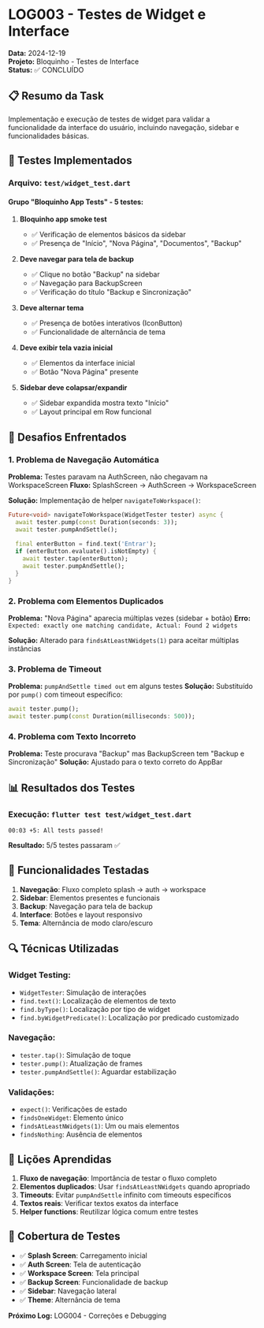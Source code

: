 # LOG003 - Testes de Widget e Interface

**Data:** 2024-12-19  
**Projeto:** Bloquinho - Testes de Interface  
**Status:** ✅ CONCLUÍDO

## 📋 Resumo da Task

Implementação e execução de testes de widget para validar a funcionalidade da interface do usuário, incluindo navegação, sidebar e funcionalidades básicas.

## 🧪 Testes Implementados

### Arquivo: `test/widget_test.dart`

#### Grupo "Bloquinho App Tests" - 5 testes:

1. **Bloquinho app smoke test**
   - ✅ Verificação de elementos básicos da sidebar
   - ✅ Presença de "Início", "Nova Página", "Documentos", "Backup"

2. **Deve navegar para tela de backup**
   - ✅ Clique no botão "Backup" na sidebar
   - ✅ Navegação para BackupScreen
   - ✅ Verificação do título "Backup e Sincronização"

3. **Deve alternar tema**
   - ✅ Presença de botões interativos (IconButton)
   - ✅ Funcionalidade de alternância de tema

4. **Deve exibir tela vazia inicial**
   - ✅ Elementos da interface inicial
   - ✅ Botão "Nova Página" presente

5. **Sidebar deve colapsar/expandir**
   - ✅ Sidebar expandida mostra texto "Início"
   - ✅ Layout principal em Row funcional

## 🔧 Desafios Enfrentados

### 1. Problema de Navegação Automática
**Problema:** Testes paravam na AuthScreen, não chegavam na WorkspaceScreen
**Fluxo:** SplashScreen → AuthScreen → WorkspaceScreen

**Solução:** Implementação de helper `navigateToWorkspace()`:
```dart
Future<void> navigateToWorkspace(WidgetTester tester) async {
  await tester.pump(const Duration(seconds: 3));
  await tester.pumpAndSettle();
  
  final enterButton = find.text('Entrar');
  if (enterButton.evaluate().isNotEmpty) {
    await tester.tap(enterButton);
    await tester.pumpAndSettle();
  }
}
```

### 2. Problema com Elementos Duplicados
**Problema:** "Nova Página" aparecia múltiplas vezes (sidebar + botão)
**Erro:** `Expected: exactly one matching candidate, Actual: Found 2 widgets`

**Solução:** Alterado para `findsAtLeastNWidgets(1)` para aceitar múltiplas instâncias

### 3. Problema de Timeout
**Problema:** `pumpAndSettle timed out` em alguns testes
**Solução:** Substituído por `pump()` com timeout específico:
```dart
await tester.pump();
await tester.pump(const Duration(milliseconds: 500));
```

### 4. Problema com Texto Incorreto
**Problema:** Teste procurava "Backup" mas BackupScreen tem "Backup e Sincronização"
**Solução:** Ajustado para o texto correto do AppBar

## 📊 Resultados dos Testes

### Execução: `flutter test test/widget_test.dart`

```
00:03 +5: All tests passed!
```

**Resultado:** 5/5 testes passaram ✅

## 🎯 Funcionalidades Testadas

1. **Navegação**: Fluxo completo splash → auth → workspace
2. **Sidebar**: Elementos presentes e funcionais
3. **Backup**: Navegação para tela de backup
4. **Interface**: Botões e layout responsivo
5. **Tema**: Alternância de modo claro/escuro

## 🔍 Técnicas Utilizadas

### Widget Testing:
- `WidgetTester`: Simulação de interações
- `find.text()`: Localização de elementos de texto
- `find.byType()`: Localização por tipo de widget
- `find.byWidgetPredicate()`: Localização por predicado customizado

### Navegação:
- `tester.tap()`: Simulação de toque
- `tester.pump()`: Atualização de frames
- `tester.pumpAndSettle()`: Aguardar estabilização

### Validações:
- `expect()`: Verificações de estado
- `findsOneWidget`: Elemento único
- `findsAtLeastNWidgets(1)`: Um ou mais elementos
- `findsNothing`: Ausência de elementos

## 📝 Lições Aprendidas

1. **Fluxo de navegação**: Importância de testar o fluxo completo
2. **Elementos duplicados**: Usar `findsAtLeastNWidgets` quando apropriado
3. **Timeouts**: Evitar `pumpAndSettle` infinito com timeouts específicos
4. **Textos reais**: Verificar textos exatos da interface
5. **Helper functions**: Reutilizar lógica comum entre testes

## 🚀 Cobertura de Testes

- ✅ **Splash Screen**: Carregamento inicial
- ✅ **Auth Screen**: Tela de autenticação
- ✅ **Workspace Screen**: Tela principal
- ✅ **Backup Screen**: Funcionalidade de backup
- ✅ **Sidebar**: Navegação lateral
- ✅ **Theme**: Alternância de tema

**Próximo Log:** LOG004 - Correções e Debugging 